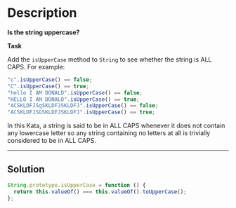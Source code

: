 # Description

**Is the string uppercase?**

**Task**

Add the `isUpperCase` method to `String` to see whether the string is ALL CAPS. For example:

```js
"c".isUpperCase() == false;
"C".isUpperCase() == true;
"hello I AM DONALD".isUpperCase() == false;
"HELLO I AM DONALD".isUpperCase() == true;
"ACSKLDFJSgSKLDFJSKLDFJ".isUpperCase() == false;
"ACSKLDFJSGSKLDFJSKLDFJ".isUpperCase() == true;
```

In this Kata, a string is said to be in ALL CAPS whenever it does not contain any lowercase letter so any string containing no letters at all is trivially considered to be in ALL CAPS.

---

## Solution

```js
String.prototype.isUpperCase = function () {
  return this.valueOf() === this.valueOf().toUpperCase();
};
```
